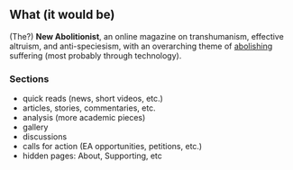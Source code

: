 ## What (it would be)
(The?) **New Abolitionist**, an online magazine on transhumanism, effective altruism, and anti-speciesism, with an overarching theme of [abolishing](https://www.hedweb.com/abolitionist-project/) suffering (most probably through technology).

### Sections
- quick reads (news, short videos, etc.)
- articles, stories, commentaries, etc.
- analysis (more academic pieces)
- gallery
- discussions
- calls for action (EA opportunities, petitions, etc.)
- hidden pages: About, Supporting, etc
